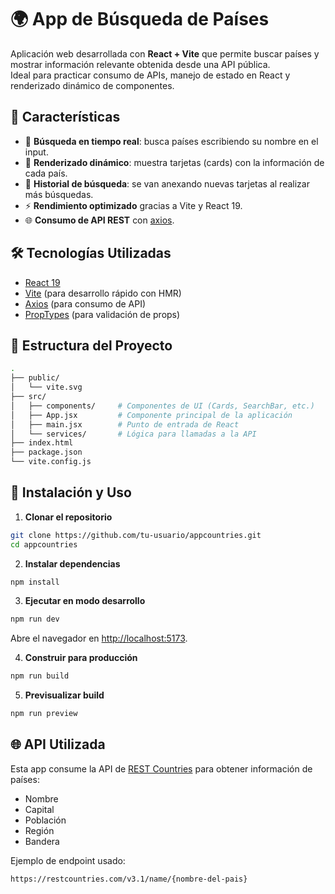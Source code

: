 # 🌍 App de Búsqueda de Países

Aplicación web desarrollada con **React + Vite** que permite buscar países y mostrar información relevante obtenida desde una API pública.  
Ideal para practicar consumo de APIs, manejo de estado en React y renderizado dinámico de componentes.

## 🚀 Características

- 🔎 **Búsqueda en tiempo real**: busca países escribiendo su nombre en el input.
- 🧩 **Renderizado dinámico**: muestra tarjetas (cards) con la información de cada país.
- 📜 **Historial de búsqueda**: se van anexando nuevas tarjetas al realizar más búsquedas.
- ⚡ **Rendimiento optimizado** gracias a Vite y React 19.
- 🌐 **Consumo de API REST** con [axios](https://axios-http.com).

## 🛠️ Tecnologías Utilizadas

- [React 19](https://react.dev/)
- [Vite](https://vite.dev/) (para desarrollo rápido con HMR)
- [Axios](https://axios-http.com/) (para consumo de API)
- [PropTypes](https://www.npmjs.com/package/prop-types) (para validación de props)

## 📂 Estructura del Proyecto

```bash
.
├── public/
│   └── vite.svg
├── src/
│   ├── components/     # Componentes de UI (Cards, SearchBar, etc.)
│   ├── App.jsx         # Componente principal de la aplicación
│   ├── main.jsx        # Punto de entrada de React
│   └── services/       # Lógica para llamadas a la API
├── index.html
├── package.json
└── vite.config.js
```

## 🔧 Instalación y Uso

1. **Clonar el repositorio**  
```bash
git clone https://github.com/tu-usuario/appcountries.git
cd appcountries
```

2. **Instalar dependencias**  
```bash
npm install
```

3. **Ejecutar en modo desarrollo**  
```bash
npm run dev
```
Abre el navegador en [http://localhost:5173](http://localhost:5173).

4. **Construir para producción**  
```bash
npm run build
```

5. **Previsualizar build**  
```bash
npm run preview
```

## 🌐 API Utilizada

Esta app consume la API de [REST Countries](https://restcountries.com/) para obtener información de países:  
- Nombre  
- Capital  
- Población  
- Región  
- Bandera  

Ejemplo de endpoint usado:
```bash
https://restcountries.com/v3.1/name/{nombre-del-pais}
```



